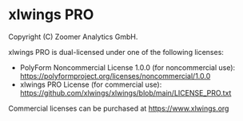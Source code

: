 # xlwings PRO

Copyright (C) Zoomer Analytics GmbH.

xlwings PRO is dual-licensed under one of the following licenses:

* PolyForm Noncommercial License 1.0.0 (for noncommercial use):
  https://polyformproject.org/licenses/noncommercial/1.0.0
* xlwings PRO License (for commercial use):
  https://github.com/xlwings/xlwings/blob/main/LICENSE_PRO.txt

Commercial licenses can be purchased at https://www.xlwings.org

